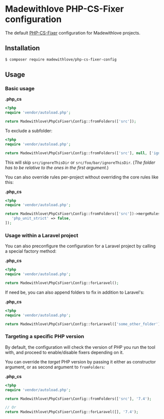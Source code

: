 # Madewithlove PHP-CS-Fixer configuration

The default [PHP-CS-Fixer](https://github.com/FriendsOfPHP/PHP-CS-Fixer) configuration for Madewithlove projects. 

## Installation

```bash
$ composer require madewithlove/php-cs-fixer-config
```

## Usage

### Basic usage

**.php_cs**

```php
<?php
require 'vendor/autoload.php';

return Madewithlove\PhpCsFixer\Config::fromFolders(['src']);
```

To exclude a subfolder:

```php
<?php
require 'vendor/autoload.php';

return Madewithlove\PhpCsFixer\Config::fromFolders(['src'], null, ['ignoreThisDir']);
```
This will skip `src/ignoreThisDir` or `src/foo/bar/ignoreThisDir`. (_The folder has to be relative to the ones in the first argument._)

You can also override rules per-project without overriding the core rules like this:

**.php_cs**

```php
<?php
require 'vendor/autoload.php';

return Madewithlove\PhpCsFixer\Config::fromFolders(['src'])->mergeRules([
   'php_unit_strict' => false,
]);
```

### Usage within a Laravel project

You can also preconfigure the configuration for a Laravel project by calling a special factory method:

**.php_cs**

```php
<?php
require 'vendor/autoload.php';

return Madewithlove\PhpCsFixer\Config::forLaravel();
```

If need be, you can also append folders to fix in addition to Laravel's:

**.php_cs**

```php
<?php
require 'vendor/autoload.php';

return Madewithlove\PhpCsFixer\Config::forLaravel(['some_other_folder']);
```

### Targeting a specific PHP version

By default, the configuration will check the version of PHP you run the tool with, and proceed to enable/disable fixers depending on it. 

You can override the _target_ PHP version by passing it either as constructor argument, or as second argument to `fromFolders`:

**.php_cs**

```php
<?php
require 'vendor/autoload.php';

return Madewithlove\PhpCsFixer\Config::fromFolders(['src'], '7.4');

// Or
return Madewithlove\PhpCsFixer\Config::forLaravel([], '7.4');
```
